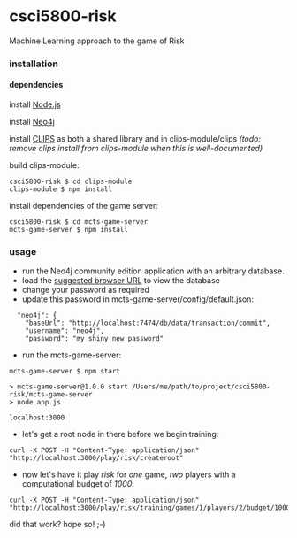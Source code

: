 # csci5800-risk

Machine Learning approach to the game of Risk

### installation

#### dependencies

install [Node.js](https://nodejs.org/en/)

install [Neo4j](http://neo4j.com/)

install [CLIPS](http://clipsrules.sourceforge.net/) as both a shared library and in clips-module/clips _(todo: remove clips install from clips-module when this is well-documented)_

build clips-module:

```
csci5800-risk $ cd clips-module
clips-module $ npm install
```

install dependencies of the game server:

```
csci5800-risk $ cd mcts-game-server
mcts-game-server $ npm install
```

### usage

* run the Neo4j community edition application with an arbitrary database.
* load the [suggested browser URL](http://localhost:7474/browser) to view the database
* change your password as required
* update this password in mcts-game-server/config/default.json:

```
  "neo4j": {
    "baseUrl": "http://localhost:7474/db/data/transaction/commit",
    "username": "neo4j",
    "password": "my shiny new password"
```

* run the mcts-game-server:

```
mcts-game-server $ npm start

> mcts-game-server@1.0.0 start /Users/me/path/to/project/csci5800-risk/mcts-game-server
> node app.js

localhost:3000

```

* let's get a root node in there before we begin training:

```
curl -X POST -H "Content-Type: application/json" "http://localhost:3000/play/risk/createroot"
```

* now let's have it play *risk* for *one* game, *two* players with a computational budget of *1000*:

```
curl -X POST -H "Content-Type: application/json" "http://localhost:3000/play/risk/training/games/1/players/2/budget/1000"
```

did that work?  hope so!  ;-)